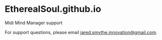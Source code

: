 # EtherealSoul.github.io
Midi Mind Manager support

For support questions, please email jared.smythe.innovation@gmail.com.
